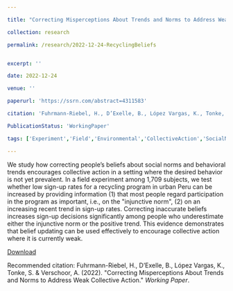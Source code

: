 ```yaml
---

title: "Correcting Misperceptions About Trends and Norms to Address Weak Collective Action"

collection: research

permalink: /research/2022-12-24-RecyclingBeliefs


excerpt: ''

date: 2022-12-24

venue: ''

paperurl: 'https://ssrn.com/abstract=4311583'

citation: 'Fuhrmann-Riebel, H., D’Exelle, B., López Vargas, K., Tonke, S. & Verschoor, A. (2022). &quot;Correcting Misperceptions About Trends and Norms to Address Weak Collective Action.&quot; <i>Working Paper</i>.'

PublicationStatus: 'WorkingPaper'

tags: ['Experiment','Field','Environmental','CollectiveAction','SocialNorms','Beliefs']

---
```

We study how correcting people’s beliefs about social norms and behavioral trends encourages collective action in a setting where the desired behavior is not yet prevalent. In a field experiment among 1,709 subjects, we test whether low sign-up rates for a recycling program in urban Peru can be increased by providing information (1) that most people regard participation in the program as important, i.e., on the "injunctive norm", (2) on an increasing recent trend in sign-up rates. Correcting inaccurate beliefs increases sign-up decisions significantly among people who underestimate either the injunctive norm or the positive trend. This evidence demonstrates that belief updating can be used effectively to encourage collective action where it is currently weak.

[Download](https://ssrn.com/abstract=4311583)

Recommended citation: Fuhrmann-Riebel, H., D’Exelle, B., López Vargas, K., Tonke, S. & Verschoor, A. (2022). &quot;Correcting Misperceptions About Trends and Norms to Address Weak Collective Action.&quot; <i>Working Paper</i>.
